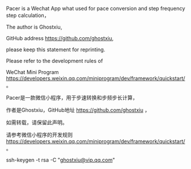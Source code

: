 Pacer is a Wechat App what used for pace conversion and step frequency step calculation，

The author is Ghostxiu,

GitHub address https://github.com/ghostxiu,

please keep this statement for reprinting.

Please refer to the development rules of

WeChat Mini Program https://developers.weixin.qq.com/miniprogram/dev/framework/quickstart/ 。

Pacer是一款微信小程序，用于步速转换和步频步长计算，

作者是Ghostxiu，GitHub地址 https://github.com/ghostxiu ，

如需转载，请保留此声明。

请参考微信小程序的开发规则 https://developers.weixin.qq.com/miniprogram/dev/framework/quickstart/ 。

 ssh-keygen -t rsa -C "ghostxiu@vip.qq.com"
